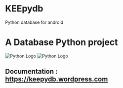 # KEEpydb
Python database for android
# A Database Python project

![Python Logo](https://www.python.org/static/community_logos/python-logo.png "Sample inline image")
![Python Logo](https://ibb.co/LJK8KhS "Sample inline image")


## Documentation : https://keepydb.wordpress.com
